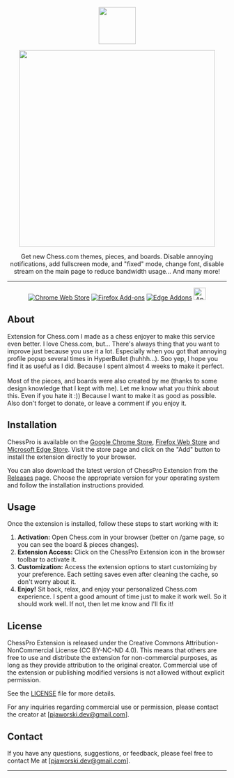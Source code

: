 <p align="center">
  <img src="https://github.com/ChessPro/ChessPro/assets/47056812/3962adcb-a242-4146-93e2-3ad8a89492f4" width="85" height="85"/>
</p>

<p align="center">
  <img src="https://raw.githubusercontent.com/ChessPro/ChessPro/9c769c34bdac9ef0f4f7bd07dfb94afd0793ca0d/chrome/assets/img/text.svg" width="450px" height="auto"/>
</p>

<p align="center">
Get new Chess.com themes, pieces, and boards. Disable annoying notifications, add fullscreen mode, and "fixed" mode, change font, disable stream on the main page to reduce bandwidth usage... And many more!
</p>

***

<p align="center"><a rel="noreferrer noopener" href="https://chrome.google.com/webstore/detail/ChessPro-improve-chess/kdkckejnngdmlcephpnfaggaeofloode/"><img alt="Chrome Web Store" src="https://img.shields.io/badge/Chrome-141e24.svg?&style=for-the-badge&logo=google-chrome&logoColor=white"></a>  <a rel="noreferrer noopener" href="https://addons.mozilla.org/en-US/firefox/addon/ChessPro/"><img alt="Firefox Add-ons" src="https://img.shields.io/badge/Firefox-141e24.svg?&style=for-the-badge&logo=firefox-browser&logoColor=white"></a>  <a rel="noreferrer noopener" title="Very Soon (on review)" href="#mc"><img alt="Edge Addons" src="https://img.shields.io/badge/Edge-141e24.svg?&style=for-the-badge&logo=microsoft-edge&logoColor=white"></a>  <a href="#soon" title="Soon" rel="noreferrer noopener"><img height="28" alt="Apple App Store" src="https://img.shields.io/badge/Safari-141e24.svg?&style=for-the-badge&logo=microsoft-edge&logoColor=white"></a>



## About

Extension for Chess.com I made as a chess enjoyer to make this service even better. 
I love Chess.com, but... There's always thing that you want to improve just because you use it a lot. Especially when you got that annoying profile popup several times in HyperBullet (huhhh...). Soo yep, I hope you find it as useful as I did. Because I spent almost 4 weeks to make it perfect. <br><br> Most of the pieces, and boards were also created by me (thanks to some design knowledge that I kept with me). Let me know what you think about this. Even if you hate it :)) Because I want to make it as good as possible. Also don't forget to donate, or leave a comment if you enjoy it.


## Installation

ChessPro is available on the [Google Chrome Store](https://chrome.google.com/webstore/detail/ChessPro-improve-chess/kdkckejnngdmlcephpnfaggaeofloode/), [Firefox Web Store](https://addons.mozilla.org/en-US/firefox/addon/ChessPro/) and [Microsoft Edge Store](#ms). Visit the store page and click on the "Add" button to install the extension directly to your browser.

You can also download the latest version of ChessPro Extension from the [Releases](https://github.com/ChessPro/ChessPro/releases) page. Choose the appropriate version for your operating system and follow the installation instructions provided.

## Usage

Once the extension is installed, follow these steps to start working with it:

1. **Activation:** Open Chess.com in your browser (better on /game page, so you can see the board & pieces changes).
2. **Extension Access:** Click on the ChessPro Extension icon in the browser toolbar to activate it.
3. **Customization:** Access the extension options to start customizing by your preference. Each setting saves even after cleaning the cache, so don't worry about it.
4. **Enjoy!** Sit back, relax, and enjoy your personalized Chess.com experience. I spent a good amount of time just to make it work well. So it should work well. If not, then let me know and I'll fix it!

## License

ChessPro Extension is released under the Creative Commons Attribution-NonCommercial License (CC BY-NC-ND 4.0). This means that others are free to use and distribute the extension for non-commercial purposes, as long as they provide attribution to the original creator. Commercial use of the extension or publishing modified versions is not allowed without explicit permission.

See the [LICENSE](https://github.com/ChessPro/ChessPro/blob/main/LICENSE.md) file for more details.

For any inquiries regarding commercial use or permission, please contact the creator at [pjaworski.dev@gmail.com].

## Contact

If you have any questions, suggestions, or feedback, please feel free to contact Me at [pjaworski.dev@gmail.com].

---
